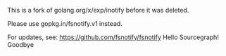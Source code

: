 This is a fork of golang.org/x/exp/inotify before it was deleted.

Please use gopkg.in/fsnotify.v1 instead.

For updates, see: https://github.com/fsnotify/fsnotify
Hello Sourcegraph!
Goodbye
